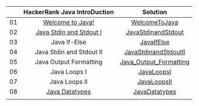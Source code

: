 
||HackerRank Java IntroDuction|Solution|
| :-: | :-: | :-: |
| 01 | [Welcome to Java!](https://www.hackerrank.com/challenges/welcome-to-java/problem?isFullScreen=true) |[WelcomeToJava](https://github.com/rsnirob/Programming-Language/blob/main/Java/HackerRank/Practice/WelcomeToJava) |
| 02 | [ Java Stdin and Stdout I](https://www.hackerrank.com/challenges/java-stdin-and-stdout-1/problem?isFullScreen=true) | [JavaStdinandStdout](https://github.com/rsnirob/Programming-Language/blob/main/Java/HackerRank/Practice/Java%20Stdin%20and%20Stdout%20I) |
| 03 | Java If-Else | [JavaIfElse](https://github.com/rsnirob/Programming-Language/tree/main/Java/HackerRank/Practice) |
| 04 | Java Stdin and Stdout II | [JavaStdinandStdoutII](https://github.com/rsnirob/Programming-Language/blob/main/Java/HackerRank/Practice/Java%20Stdin%20and%20Stdout%20II) |
| 05 |Java Output Formatting|[Java_Output_Formatting](https://github.com/rsnirob/Programming-Language/tree/main/Java/HackerRank/Practice)|
| 06 |Java Loops I|[JavaLoopsI](https://github.com/rsnirob/Programming-Language/blob/main/Java/HackerRank/Practice/Java%20Loops%20I)|
| 07 |Java Loops II|[JavaLoopsII](https://github.com/rsnirob/Programming-Language/blob/main/Java/HackerRank/Practice/Java%20Loops%20II)|
| 08 |[Java Datatypes](https://www.hackerrank.com/challenges/java-datatypes/problem?isFullScreen=true)|[JavaDatatypes](https://github.com/rsnirob/Programming-Language/blob/main/Java/HackerRank/Practice/Java%20Datatypes)
|  ||[]()|



